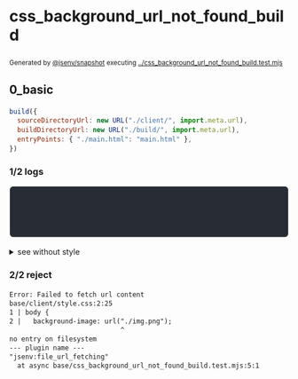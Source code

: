 # css_background_url_not_found_build

<sub>
  Generated by <a href="https://github.com/jsenv/core/tree/main/packages/independent/snapshot">@jsenv/snapshot</a> executing <a href="../css_background_url_not_found_build.test.mjs">../css_background_url_not_found_build.test.mjs</a>
</sub>

## 0_basic

```js
build({
  sourceDirectoryUrl: new URL("./client/", import.meta.url),
  buildDirectoryUrl: new URL("./build/", import.meta.url),
  entryPoints: { "./main.html": "main.html" },
})
```

### 1/2 logs

![img](0_basic/log_group.svg)

<details>
  <summary>see without style</summary>

```console

build "./main.html"
⠋ generate source graph
✖ failed to generate source graph

```

</details>


### 2/2 reject

```console
Error: Failed to fetch url content
base/client/style.css:2:25
1 | body {
2 |   background-image: url("./img.png");
                            ^
no entry on filesystem
--- plugin name ---
"jsenv:file_url_fetching"
  at async base/css_background_url_not_found_build.test.mjs:5:1
```